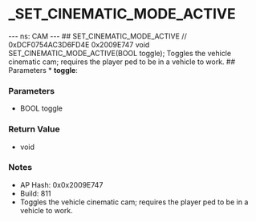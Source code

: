 # _SET_CINEMATIC_MODE_ACTIVE

--- ns: CAM --- ## SET_CINEMATIC_MODE_ACTIVE  // 0xDCF0754AC3D6FD4E 0x2009E747 void SET_CINEMATIC_MODE_ACTIVE(BOOL toggle);  Toggles the vehicle cinematic cam; requires the player ped to be in a vehicle to work.  ## Parameters * **toggle**:

### Parameters
* BOOL toggle

### Return Value
* void

### Notes
* AP Hash: 0x0x2009E747
* Build: 811
* Toggles the vehicle cinematic cam; requires the player ped to be in a vehicle to work.

